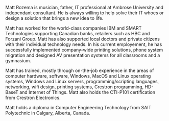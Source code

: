 Matt Rozema is musician, father, IT professional at Ambrose University and independant consultant. He is always willing to help solve their IT whoes or design a solution that brings a new idea to life.

Matt has worked for the world-class companies IBM and SMART Technologies supporting Canadian banks, retailers such as HBC and Forzani Group. Matt has also supported local doctors and private citizens with their individual technology needs. In his current employement, he has successfully implemented company-wide printing solutions, phone system migration and designed AV presentation systems for all classrooms and a gymnasium.

Matt has trained, mostly through on-the-job experience in the areas of computer hardware, software, Windows, MacOS and Linux operating systems, Windows and Linux servers, programming/scripting languages, networking, wifi design, printing systems, Crestron programming, HD-BaseT and Internet of Things. Matt also holds the CTI-P101 certification from Crestron Electronics.

Matt holds a diploma in Computer Engineering Technology from SAIT Polytechnic in Calgary, Alberta, Canada.
